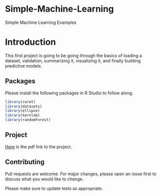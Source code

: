 # Simple-Machine-Learning

Simple Machine Learning Examples

# Introduction

This first project is going to be going through the basics of loading a dataset, validation, summarizing it, visualizing it, and finally building predictive models.

## Packages

Please install the following packages in R Studio to follow along.

``` R
library(caret)
library(datasets)
library(ellipse)
library(kernlab)
library(randomForest)
```
## Project

[Here](Project--1--Irisi-Dataset-.pdf) is the pdf link to the project.

## Contributing

Pull requests are welcome. For major changes, please open an issue first to discuss what you would like to change.

Please make sure to update tests as appropriate.
